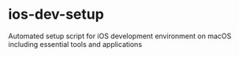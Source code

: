# ios-dev-setup
Automated setup script for iOS development environment on macOS including essential tools and applications
